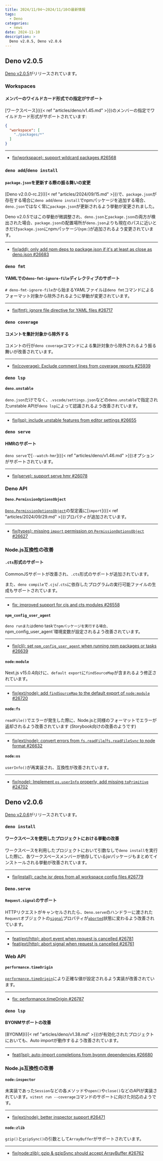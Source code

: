 ```yaml
---
title: 2024/11/04〜2024/11/10の最新情報
tags:
  - Deno
categories:
  - news
date: 2024-11-10
description: >
  Deno v2.0.5, Deno v2.0.6
---
```


## Deno v2.0.5

[Deno v2.0.5](https://github.com/denoland/deno/releases/tag/v2.0.5)がリリースされています。

### Workspaces

#### メンバーのワイルドカード形式での指定がサポート

[ワークスペース]({{< ref "articles/deno/v1.45.md" >}})のメンバーの指定でワイルドカード形式がサポートされています:
        
```json
{
  "workspace": [
    "./packages/*"
  ]
}
```

---

- [fix(workspace): support wildcard packages #26568](https://github.com/denoland/deno/pull/26568)

### `deno add`/`deno install`

#### `package.json`を更新する際の振る舞いの変更

[Deno v2.0.0-rc.2]({{< ref "articles/2024/09/15.md" >}})で、`package.json`が存在する場合に`deno add`/`deno install`でnpmパッケージを追加する場合、`deno.json`ではなく常に`package.json`が更新されるよう挙動が変更されました。

Deno v2.0.5ではこの挙動が微調整され、`deno.json`と`package.json`の両方が検出された場合、`package.json`の配置場所が`deno.json`よりも現在のパスに近いときだけ`package.json`にnpmパッケージ(`npm:`)が追加されるよう変更されています。

---

- [fix(add): only add npm deps to package.json if it's at least as close as deno.json #26683](https://github.com/denoland/deno/pull/26683)

### `deno fmt`

#### YAMLでの`deno-fmt-ignore-file`ディレクティブのサポート

`# deno-fmt-ignore-file`から始まるYAMLファイルは`deno fmt`コマンドによるフォーマット対象から除外されるように挙動が変更されています。

---

- [fix(fmt): ignore file directive for YAML files #26717](https://github.com/denoland/deno/pull/26717)

### `deno coverage`

#### コメントを集計対象から除外する

コメントの行が`deno coverage`コマンドによる集計対象から除外されるよう振る舞いが改善されています。

---

- [fix(coverage): Exclude comment lines from coverage reports #25939](https://github.com/denoland/deno/pull/25939)

### `deno lsp`

#### `deno.unstable`

`deno.json`だけでなく、`.vscode/settings.json`などの`deno.unstable`で指定されたunstable APIが`deno lsp`によって認識されるよう改善されています。

---

- [fix(lsp): include unstable features from editor settings #26655](https://github.com/denoland/deno/pull/26655)

### `deno serve`

#### HMRのサポート

`deno serve`で[`--watch-hmr`]({{< ref "articles/deno/v1.46.md" >}})オプションがサポートされています。

---

- [fix(serve): support serve hmr #26078](https://github.com/denoland/deno/pull/26078)

### Deno API

#### `Deno.PermissionOptionsObject`

[`Deno.PermissionOptionsObject`](https://github.com/denoland/deno/blob/v2.0.5/cli/tsc/dts/lib.deno.ns.d.ts#L549)の型定義に[`import`]({{< ref "articles/2024/09/29.md" >}})プロパティが追加されています。

---

- [fix(types): missing `import` permission on `PermissionOptionsObject` #26627](https://github.com/denoland/deno/pull/26627)

### Node.js互換性の改善

#### `.cts`形式のサポート

CommonJSサポートが改善され、`.cts`形式のサポートが追加されています。

また、`deno compile`で`.cjs`/`.cts`に依存したプログラムの実行可能ファイルの生成もサポートされています。

---

- [fix: improved support for cjs and cts modules #26558](https://github.com/denoland/deno/pull/26558)

#### `npm_config_user_agent`

`deno runまたは`deno task`でnpmパッケージを実行する場合、`npm_config_user_agent`環境変数が設定されるよう改善されています。

---

- [fix(cli): set `npm_config_user_agent` when running npm packages or tasks #26639](https://github.com/denoland/deno/pull/26639)

#### `node:module`

Next.js v15.0.4向けに、`default export`に`findSourceMap`が含まれるよう修正されています。

---

- [fix(ext/node): add `findSourceMap` to the default export of `node:module` #26720](https://github.com/denoland/deno/pull/26720)

#### `node:fs`

`readFile()`でエラーが発生した際に、Node.jsと同様のフォーマットでエラーが返却されるよう改善されています (Storybook向けの改善のようです)

---

- [fix(ext/node): convert errors from `fs.readFile`/`fs.readFileSync` to node format #26632](https://github.com/denoland/deno/pull/26632)

#### `node:os`

`userInfo()`が再実装され、互換性が改善されています。

---

- [fix(node): Implement `os.userInfo` properly, add missing `toPrimitive` #24702](https://github.com/denoland/deno/pull/24702)

## Deno v2.0.6

[Deno v2.0.6](https://github.com/denoland/deno/releases/tag/v2.0.6)がリリースされています。

### `deno install`

#### ワークスペースを使用したプロジェクトにおける挙動の改善

ワークスペースを利用したプロジェクトにおいて引数なしで`deno install`を実行した際に、各ワークスペースメンバーが依存しているjsrパッケージもまとめてインストールされる挙動が改善されています。

---

- [fix(install): cache jsr deps from all workspace config files #26779](https://github.com/denoland/deno/pull/26779)

### `Deno.serve`

#### `Request.signal`のサポート

HTTPリクエストがキャンセルされたら、`Deno.serve`のハンドラーに渡された`Request`オブジェクトの[`signal`](https://developer.mozilla.org/en-US/docs/Web/API/Request/signal)プロパティが[`aborted`](https://developer.mozilla.org/en-US/docs/Web/API/AbortSignal/aborted)状態に変わるよう改善されています。

---

- [feat(ext/http): abort event when request is cancelled #26781](https://github.com/denoland/deno/pull/26781)
- [feat(ext/http): abort signal when request is cancelled #26761](https://github.com/denoland/deno/pull/26761)

### Web API

#### `performance.timeOrigin`

[`performance.timeOrigin`](https://developer.mozilla.org/en-US/docs/Web/API/Performance/timeOrigin)により正確な値が設定されるよう実装が改善されています。

---

- [fix: performance.timeOrigin #26787](https://github.com/denoland/deno/pull/26787)

### `deno lsp`

#### BYONMサポートの改善

[BYONM]({{< ref "articles/deno/v1.38.md" >}})が有効化されたプロジェクトにおいても、Auto importが動作するよう改善されています。

---

- [feat(lsp): auto-import completions from byonm dependencies #26680](https://github.com/denoland/deno/pull/26680)

### Node.js互換性の改善

#### `node:inspector`

未実装であった`Session`などの各メソッドや`open()`や`close()`などのAPIが実装されています。`vitest run --coverage`コマンドのサポートに向けた対応のようです。

---

- [fix(ext/node): better inspector support #26471](https://github.com/denoland/deno/pull/26471)


#### `node:zlib`

`gzip()`と`gzipSync()`の引数として`ArrayBuffer`がサポートされています。

---

- [fix(node:zlib): gzip & gzipSync should accept ArrayBuffer #26762](https://github.com/denoland/deno/pull/26762)
